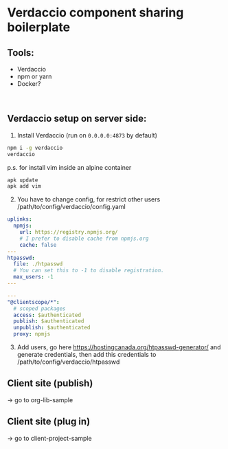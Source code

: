 # Verdaccio component sharing boilerplate

## Tools:

- Verdaccio
- npm or yarn
- Docker?

<br />

## Verdaccio setup on server side:

1. Install Verdaccio (run on `0.0.0.0:4873` by default)

```zsh
npm i -g verdaccio
verdaccio
```

p.s. for install vim inside an alpine container

```zsh
apk update
apk add vim
```

2. You have to change config, for restrict other users
   /path/to/config/verdaccio/config.yaml

```yaml
uplinks:
  npmjs:
    url: https://registry.npmjs.org/
    # I prefer to disable cache from npmjs.org
    cache: false
---
htpasswd:
  file: ./htpasswd
  # You can set this to -1 to disable registration.
  max_users: -1
---

---
"@clientscope/*":
  # scoped packages
  access: $authenticated
  publish: $authenticated
  unpublish: $authenticated
  proxy: npmjs
```

3. Add users, go here https://hostingcanada.org/htpasswd-generator/ and generate credentials, then add this credentials to /path/to/config/verdaccio/htpasswd

## Client site (publish)

-> go to org-lib-sample

## Client site (plug in)

-> go to client-project-sample
